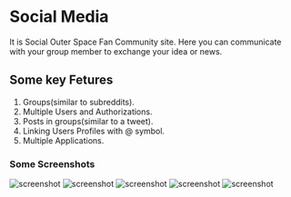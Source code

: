 # Social Media
It is Social Outer Space Fan Community site. Here you can communicate with your group member to exchange your idea or news.

## Some key Fetures 
1. Groups(similar to subreddits).
2. Multiple Users and Authorizations.
3. Posts in groups(similar to a tweet).
4. Linking Users Profiles with @ symbol.
5. Multiple Applications.
 
### Some Screenshots

![screenshot](https://github.com/minukumari/social-media/blob/master/screenshots/image1.PNG)
![screenshot](https://github.com/minukumari/social-media/blob/master/screenshots/image2.PNG)
![screenshot](https://github.com/minukumari/social-media/blob/master/screenshots/image3.PNG)
![screenshot](https://github.com/minukumari/social-media/blob/master/screenshots/image4.PNG)
![screenshot](https://github.com/minukumari/social-media/blob/master/screenshots/image5.PNG)
